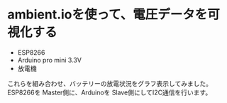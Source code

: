 # ambient.ioを使って、電圧データを可視化する
* ESP8266
* Arduino pro mini 3.3V
* 放電機

これらを組み合わせ、バッテリーの放電状況をグラフ表示してみました。
ESP8266を Master側に、Arduinoを Slave側にしてI2C通信を行います。

